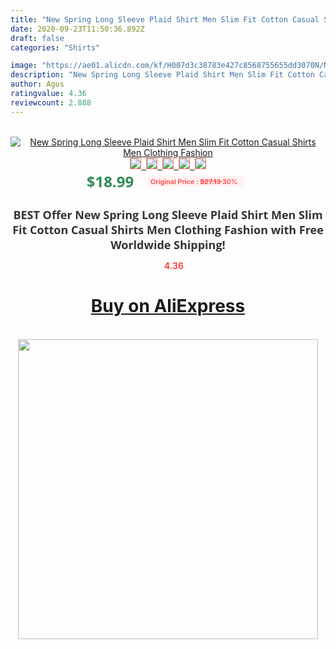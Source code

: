 ```yaml
---
title: "New Spring Long Sleeve Plaid Shirt Men Slim Fit Cotton Casual Shirts Men Clothing Fashion"
date: 2020-09-23T11:50:36.892Z
draft: false
categories: "Shirts"

image: "https://ae01.alicdn.com/kf/H007d3c38783e427c8568755655dd3070N/New-Spring-Long-Sleeve-Plaid-Shirt-Men-Slim-Fit-Cotton-Casual-Shirts-Men-Clothing-Fashion.jpg"
description: "New Spring Long Sleeve Plaid Shirt Men Slim Fit Cotton Casual Shirts Men Clothing Fashion"
author: Agus
ratingvalue: 4.36
reviewcount: 2.888
---
```

<br>
<div style="text-align: center;">
<a href="https://s.click.aliexpress.com/e/_A78GHR" target="_blank" rel="nofollow noopener noreferrer"><img alt="New Spring Long Sleeve Plaid Shirt Men Slim Fit Cotton Casual Shirts Men Clothing Fashion" class="magnifier-image" src="https://ae01.alicdn.com/kf/H007d3c38783e427c8568755655dd3070N/New-Spring-Long-Sleeve-Plaid-Shirt-Men-Slim-Fit-Cotton-Casual-Shirts-Men-Clothing-Fashion.jpg_640x640.jpg">
<br>
<img style="border:1px solid salmon" src="https://ae01.alicdn.com/kf/H007d3c38783e427c8568755655dd3070N/New-Spring-Long-Sleeve-Plaid-Shirt-Men-Slim-Fit-Cotton-Casual-Shirts-Men-Clothing-Fashion.jpg_120x120.jpg">&nbsp;&nbsp;<img style="border:1px solid salmon" src="https://ae01.alicdn.com/kf/Hedacf96d3f00456f92f1223a210307f4i/New-Spring-Long-Sleeve-Plaid-Shirt-Men-Slim-Fit-Cotton-Casual-Shirts-Men-Clothing-Fashion.jpg_120x120.jpg">&nbsp;&nbsp;<img style="border:1px solid salmon" src="https://ae01.alicdn.com/kf/Hb5cbe61d6e9941d894d3d772e56b6eabT/New-Spring-Long-Sleeve-Plaid-Shirt-Men-Slim-Fit-Cotton-Casual-Shirts-Men-Clothing-Fashion.jpg_120x120.jpg">&nbsp;&nbsp;<img style="border:1px solid salmon" src="https://ae01.alicdn.com/kf/Hccd3b82f856a41f482e5c41e2b51a67c2/New-Spring-Long-Sleeve-Plaid-Shirt-Men-Slim-Fit-Cotton-Casual-Shirts-Men-Clothing-Fashion.jpg_120x120.jpg">&nbsp;&nbsp;<img style="border:1px solid salmon" src="https://ae01.alicdn.com/kf/Hb668e1ea48a4445caa35ec56e81a33c40/New-Spring-Long-Sleeve-Plaid-Shirt-Men-Slim-Fit-Cotton-Casual-Shirts-Men-Clothing-Fashion.jpg_120x120.jpg"></a></div><br0>
<div style="text-align: center;"><span style="background-color: white; border: 0px; box-sizing: border-box; color: seagreen; display: inline-block; font-family: &quot;open sans&quot; , &quot;arial&quot; , &quot;helvetica&quot; , sans-serif , &quot;heiti&quot;; font-size: 24px; font-stretch: inherit; font-weight: 700; line-height: inherit; margin: 0px 10px 0px 0px; padding: 0px; vertical-align: middle;">$18.99 </span>
<span style="background: rgb(255 , 241 , 241); border-radius: 3px; border: 0px; box-sizing: border-box; color: #ff4747; display: inline-block; font-family: inherit; font-size: 12px; font-stretch: inherit; font-style: inherit; font-variant: inherit; font-weight: 600; line-height: inherit; margin: 0px; padding: 2px 5px; transform: scale(0.9); vertical-align: middle;">Original Price : <b style="text-decoration: line-through;">$27.13 </b> 30%&nbsp;&nbsp;</span></div>
<h1 style="color: #333333; display: inline-block; font-family: &quot;open sans&quot; , &quot;arial&quot; , &quot;helvetica&quot; , sans-serif , &quot;heiti&quot;; font-size: 18px; font-stretch: inherit; font-weight: 700; text-align: center;">BEST Offer New Spring Long Sleeve Plaid Shirt Men Slim Fit Cotton Casual Shirts Men Clothing Fashion with Free Worldwide Shipping!</h1>
<div style="color: #ff4747; text-align: center;">
<img src="https://4.bp.blogspot.com/-M0ZcTcb-5uY/XleCXlxnR4I/AAAAAAAAAEc/OrjgMkXV1oMQFaCRZj5HQwOCBcu3w1FegCPcBGAYYCw/s1600/star.png" style="height: 15px;">&nbsp;<b>4.36</b></div>
<div class="button_cont" align="center"><a class="buynow_a" href="https://s.click.aliexpress.com/e/_A78GHR" target="_blank" rel="nofollow noopener noreferrer"><H1>Buy on AliExpress</H1></a></div><br>
<div class="separator" style="clear: both; text-align: center;">
<img src="https://lh3.googleusercontent.com/-pTy5HemUv9M/XlePHvY0dAI/AAAAAAAAAE4/0nX5iRUoIWY8eMW9Dpxeirr157OZliDIgCLcBGAsYHQ/s1600/badge.gif" width="480">
</div>
